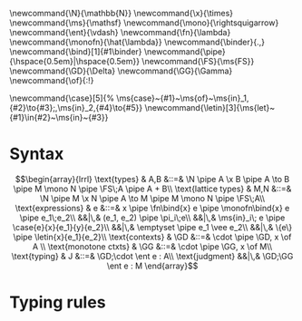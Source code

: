 \newcommand{\N}{\mathbb{N}}
\newcommand{\x}{\times}
\newcommand{\ms}{\mathsf}
\newcommand{\mono}{\rightsquigarrow}
\newcommand{\ent}{\vdash}
\newcommand{\fn}{\lambda}
\newcommand{\monofn}{\hat{\lambda}}
\newcommand{\binder}{.\,}
\newcommand{\bind}[1]{#1\binder}
\newcommand{\pipe}{\hspace{0.5em}|\hspace{0.5em}}
\newcommand{\FS}{\ms{FS}}
\newcommand{\GD}{\Delta}
\newcommand{\GG}{\Gamma}
\newcommand{\of}{:\!}

\newcommand{\case}[5]{%
\ms{case}~{#1}~\ms{of}~\ms{in}_1\,{#2}\to{#3};\,\ms{in}_2\,{#4}\to{#5}}
\newcommand{\letin}[3]{\ms{let}~{#1}\in{#2}~\ms{in}~{#3}}

# Syntax

$$\begin{array}{lrrl}
\text{types} & A,B
&::=& \N \pipe A \x B \pipe A \to B \pipe M \mono N \pipe \FS\;A \pipe A + B\\
\text{lattice types} & M,N
&::=& \N \pipe M \x N \pipe A \to M \pipe M \mono N \pipe \FS\;A\\
\text{expressions} & e
&::=& x \pipe \fn\bind{x} e \pipe \monofn\bind{x} e \pipe e_1\;e_2\\
&&|\,& (e_1, e_2) \pipe \pi_i\;e\\
&&|\,& \ms{in}_i\; e \pipe \case{e}{x}{e_1}{y}{e_2}\\
&&|\,& \emptyset \pipe e_1 \vee e_2\\
&&|\,& \{e\} \pipe \letin{x}{e_1}{e_2}\\
\text{contexts} & \GD &::=& \cdot \pipe \GD, x \of A \\
\text{monotone ctxts} & \GG &::=& \cdot \pipe \GG, x \of M\\
\text{typing} & J &::=& \GD;\cdot \ent e : A\\
\text{judgment} &&|\,& \GD;\GG \ent e : M
\end{array}$$

# Typing rules
